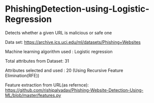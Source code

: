 # PhishingDetection-using-Logistic-Regression
Detects whether a given URL is malicious or safe one 


Data set: https://archive.ics.uci.edu/ml/datasets/Phishing+Websites

Machine learning algorithm used : Logistic regression

Total attributes from Dataset: 31

Attributes selected and used : 20 (Using Recursive Feature Elimination(RFE))

Feature extraction from URL(as refernce): https://github.com/rishipalyadav/Phishing-Website-Detection-Using-ML/blob/master/features.py


